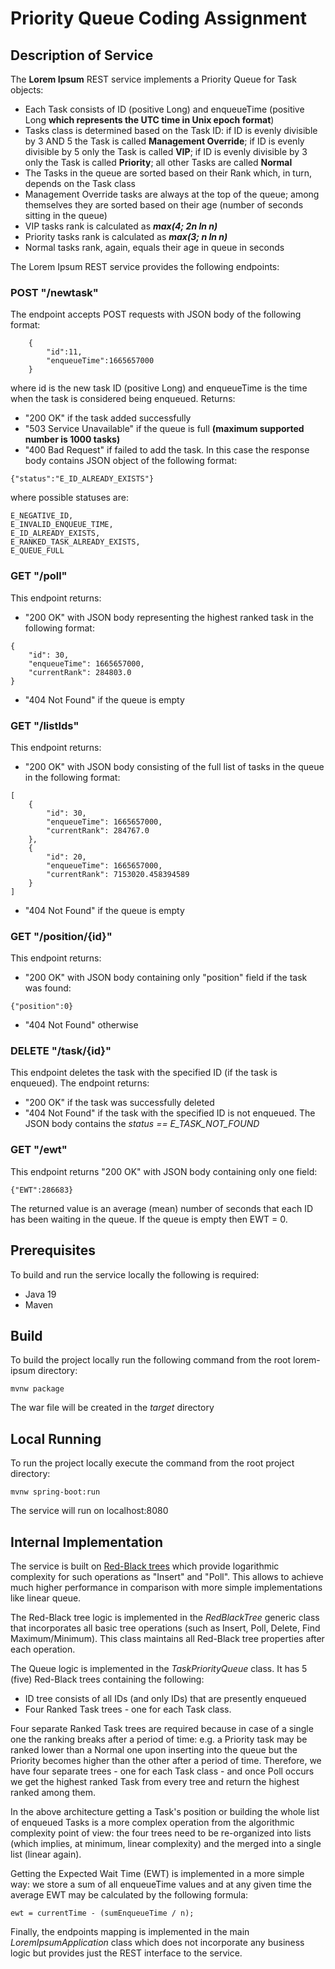 
# Priority Queue Coding Assignment

## Description of Service

The **Lorem Ipsum** REST service implements a Priority Queue for Task objects:

 - Each Task consists of ID (positive Long) and enqueueTime (positive Long **which represents the UTC time in Unix epoch format**)
 - Tasks class is determined based on the Task ID: if ID is evenly divisible by 3 AND 5 the Task is called **Management Override**; if ID is evenly divisible by 5 only the Task is called **VIP**; if ID is evenly divisible by 3 only the Task is called **Priority**; all other Tasks are called **Normal**
 - The Tasks in the queue are sorted based on their Rank which, in turn, depends on the Task class
 - Management Override tasks are always at the top of the queue; among themselves they are sorted based on their age (number of seconds sitting in the queue)
 - VIP tasks rank is calculated as ***max(4; 2n ln n)***
 - Priority tasks rank is calculated as ***max(3; n ln n)***
 - Normal tasks rank, again, equals their age in queue in seconds

The Lorem Ipsum REST service provides the following endpoints:

### **POST "/newtask"**

 The endpoint accepts POST requests with JSON body of the following format:

```
    {
        "id":11,
        "enqueueTime":1665657000
    }
```

where id is the new task ID (positive Long) and enqueueTime is the time when the task is considered being enqueued. Returns:
 - "200 OK" if the task added successfully
 - "503 Service Unavailable" if the queue is full **(maximum supported number is 1000 tasks)**
 - "400 Bad Request" if failed to add the task. In this case the response body contains JSON object of the following format:
 ```
{"status":"E_ID_ALREADY_EXISTS"}
```
where possible statuses are:
```
E_NEGATIVE_ID,  
E_INVALID_ENQUEUE_TIME,  
E_ID_ALREADY_EXISTS,  
E_RANKED_TASK_ALREADY_EXISTS,  
E_QUEUE_FULL
```

### GET "/poll"
This endpoint returns:
 - "200 OK" with JSON body representing the highest ranked task in the following format:
```
{
    "id": 30,
    "enqueueTime": 1665657000,
    "currentRank": 284803.0
}
```
 - "404 Not Found" if the queue is empty

### GET "/listIds"
This endpoint returns:

 - "200 OK" with JSON body consisting of the full list of tasks in the queue in the following format:
```
[
    {
        "id": 30,
        "enqueueTime": 1665657000,
        "currentRank": 284767.0
    },
    {
        "id": 20,
        "enqueueTime": 1665657000,
        "currentRank": 7153020.458394589
    }
]
```
 - "404 Not Found" if the queue is empty

### GET "/position/{id}"
This endpoint returns:

 - "200 OK" with JSON body containing only "position" field if the task was found:
```
{"position":0}
```
 - "404 Not Found" otherwise

### DELETE "/task/{id}"
This endpoint deletes the task with the specified ID (if the task is enqueued). The endpoint returns:

 - "200 OK" if the task was successfully deleted
 - "404 Not Found" if the task with the specified ID is not enqueued. The JSON body contains the *status == E_TASK_NOT_FOUND*

### GET "/ewt"
This endpoint returns "200 OK" with JSON body containing only one field:
```
{"EWT":286683}
```
The returned value is an average (mean) number of seconds that each ID has been waiting in the queue. If the queue is empty then EWT = 0.

## Prerequisites
To build and run the service locally the following is required:
 - Java 19
 - Maven

## Build
To build the project locally run the following command from the root lorem-ipsum directory:
```
mvnw package
```
The war file will be created in the *target* directory

## Local Running
To run the project locally execute the command from the root project directory:
```
mvnw spring-boot:run
```
The service will run on localhost:8080

## Internal Implementation
The service is built on [Red-Black trees](https://en.wikipedia.org/wiki/Red%E2%80%93black_tree) which provide logarithmic complexity for such operations as "Insert" and "Poll". This allows to achieve much higher performance in comparison with more simple implementations like linear queue.

The Red-Black tree logic is implemented in the *RedBlackTree* generic class that incorporates all basic tree operations (such as Insert, Poll, Delete, Find Maximum/Minimum). This class maintains all Red-Black tree properties after each operation.

The Queue logic is implemented in the *TaskPriorityQueue* class. It has 5 (five) Red-Black trees containing the following:

 - ID tree consists of all IDs (and only IDs) that are presently enqueued
 - Four Ranked Task trees - one for each Task class.

Four separate Ranked Task trees are required because in case of a single one the ranking breaks after a period of time: e.g. a Priority task may be ranked lower than a Normal one upon inserting into the queue but the Priority becomes higher than the other after a period of time. Therefore, we have four separate trees - one for each Task class - and once Poll occurs we get the highest ranked Task from every tree and return the highest ranked among them.

In the above architecture getting a Task's position or building the whole list of enqueued Tasks is a more complex operation from the algorithmic complexity point of view: the four trees need to be re-organized into lists (which implies, at minimum, linear complexity) and the merged into a single list (linear again).

Getting the Expected Wait Time (EWT) is implemented in a more simple way: we store a sum of all enqueueTime values and at any given time the average EWT may be calculated by the following formula:
```
ewt = currentTime - (sumEnqueueTime / n);
```
Finally, the endpoints mapping is implemented in the main *LoremIpsumApplication* class which does not incorporate any business logic but provides just the REST interface to the service.